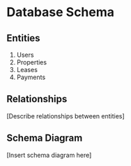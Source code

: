 # Database Schema

## Entities
1. Users
2. Properties
3. Leases
4. Payments

## Relationships
[Describe relationships between entities]

## Schema Diagram
[Insert schema diagram here]